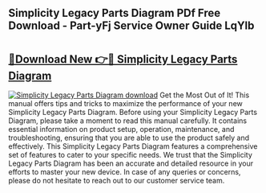 ## Simplicity Legacy Parts Diagram PDf Free Download - Part-yFj Service Owner Guide LqYlb

# <h2><a href="http://dfnur5.blite.top/?on=Simplicity+Legacy+Parts+Diagram">🔗Download New 👉🔴 Simplicity Legacy Parts Diagram</a></h2>

[![Simplicity Legacy Parts Diagram download](https://i.imgur.com/lujVjoI.png)](http://dfnur5.blite.top/?on=Simplicity+Legacy+Parts+Diagram)
Get the Most Out of It! This manual offers tips and tricks to maximize the performance of your new Simplicity Legacy Parts Diagram. Before using your Simplicity Legacy Parts Diagram, please take a moment to read this manual carefully. It contains essential information on product setup, operation, maintenance, and troubleshooting, ensuring that you are able to use the product safely and effectively. This Simplicity Legacy Parts Diagram features a comprehensive set of features to cater to your specific needs. We trust that the Simplicity Legacy Parts Diagram has been an accurate and detailed resource in your efforts to master your new device. In case of any queries or concerns, please do not hesitate to reach out to our customer service team.
